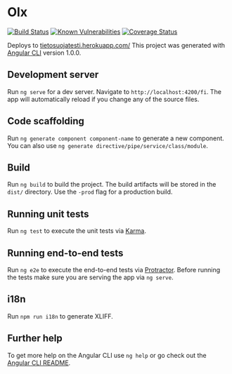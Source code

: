 # Olx 
[![Build Status](https://travis-ci.org/NetumFi/Tietosuojatesti.svg?branch=master)](https://travis-ci.org/NetumFi/Tietosuojatesti)
[![Known Vulnerabilities](https://snyk.io/test/github/netumfi/tietosuojatesti/badge.svg)](https://snyk.io/test/github/NetumFi/Tietosuojatesti)
[![Coverage Status](https://coveralls.io/repos/github/NetumFi/Tietosuojatesti/badge.svg?branch=master)](https://coveralls.io/github/NetumFi/Tietosuojatesti?branch=master)

Deploys to [tietosuojatesti.herokuapp.com/](http://tietosuojatesti.herokuapp.com/fi)
This project was generated with [Angular CLI](https://github.com/angular/angular-cli) version 1.0.0.

## Development server

Run `ng serve` for a dev server. Navigate to `http://localhost:4200/fi`. The app will automatically reload if you change any of the source files.

## Code scaffolding

Run `ng generate component component-name` to generate a new component. You can also use `ng generate directive/pipe/service/class/module`.

## Build

Run `ng build` to build the project. The build artifacts will be stored in the `dist/` directory. Use the `-prod` flag for a production build.

## Running unit tests

Run `ng test` to execute the unit tests via [Karma](https://karma-runner.github.io).

## Running end-to-end tests

Run `ng e2e` to execute the end-to-end tests via [Protractor](http://www.protractortest.org/).
Before running the tests make sure you are serving the app via `ng serve`.

## i18n

Run `npm run i18n` to generate XLIFF. 

## Further help

To get more help on the Angular CLI use `ng help` or go check out the [Angular CLI README](https://github.com/angular/angular-cli/blob/master/README.md).
